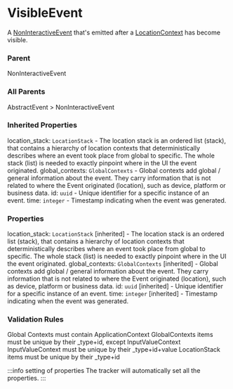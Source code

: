 # VisibleEvent
A [NonInteractiveEvent](/taxonomy/reference/events/NonInteractiveEvent.md) that's emitted after a [LocationContext](/taxonomy/reference/location-contexts/overview.md) has become visible.

### Parent
NonInteractiveEvent

### All Parents
AbstractEvent > NonInteractiveEvent

### Inherited Properties
location_stack: `LocationStack` - The location stack is an ordered list (stack), that contains a hierarchy of location contexts that 
deterministically describes where an event took place from global to specific. 
The whole stack (list) is needed to exactly pinpoint where in the UI the event originated.
global_contexts: `GlobalContexts` - Global contexts add global / general information about the event. They carry information that is not 
related to where the Event originated (location), such as device, platform or business data.
id: `uuid` - Unique identifier for a specific instance of an event.
time: `integer` - Timestamp indicating when the event was generated.

### Properties
location_stack: `LocationStack` [inherited] - The location stack is an ordered list (stack), that contains a hierarchy of location contexts that 
deterministically describes where an event took place from global to specific. 
The whole stack (list) is needed to exactly pinpoint where in the UI the event originated.
global_contexts: `GlobalContexts` [inherited] - Global contexts add global / general information about the event. They carry information that is not 
related to where the Event originated (location), such as device, platform or business data.
id: `uuid` [inherited] - Unique identifier for a specific instance of an event.
time: `integer` [inherited] - Timestamp indicating when the event was generated.

### Validation Rules
Global Contexts must contain ApplicationContext
GlobalContexts items must be unique by their _type+id, except InputValueContext
InputValueContext must be unique by their _type+id+value
LocationStack items must be unique by their _type+id

:::info setting of properties
The tracker will automatically set all the properties.
:::
